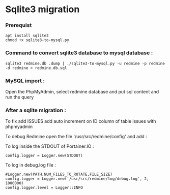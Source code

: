 # Sqlite3 migration

### Prerequist

```
apt install sqlite3
chmod +x sqlite3-to-mysql.py
```

### Command to convert sqlite3 database to mysql database :

```
sqlite3 redmine.db .dump | ./sqlite3-to-mysql.py -u redmine -p redmine -d redmine > redmine.db.sql
```

### MySQL import :

Open the PhpMyAdmin, select redmine database and put sql content and run the query

### After a sqlite migration :

To fix add ISSUES add auto increment on ID column of table issues with phpmyadmin

To debug Redmine open the file '/usr/src/redmine/config' and add :

To log inside the STDOUT of Portainer.IO :

```
config.logger = Logger.new(STDOUT)
```

To log in debug.log file :

```
#Logger.new(PATH,NUM_FILES_TO_ROTATE,FILE_SIZE)
config.logger = Logger.new('/usr/src/redmine/log/debug.log', 2, 1000000)
config.logger.level = Logger::INFO
```
